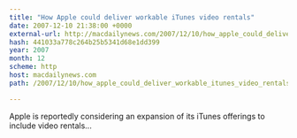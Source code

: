 ```yaml
---
title: "How Apple could deliver workable iTunes video rentals"
date: 2007-12-10 21:38:00 +0000
external-url: http://macdailynews.com/2007/12/10/how_apple_could_deliver_workable_itunes_video_rentals/
hash: 441033a778c264b25b5341d68e1dd399
year: 2007
month: 12
scheme: http
host: macdailynews.com
path: /2007/12/10/how_apple_could_deliver_workable_itunes_video_rentals/

---
```


Apple is reportedly considering an expansion of its iTunes offerings to include video rentals...
